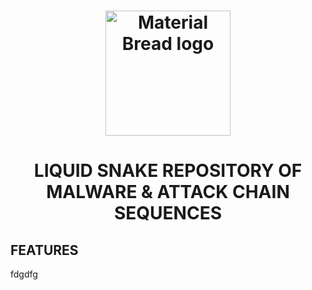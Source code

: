 <h1 align="center">
	<img width="200" src="https://github.com/blackmamba442/Rx/assets/97571183/761d7c05-aac2-4a37-8e8e-495a508361c5" alt="Material Bread logo">
</h1>

<h1 align="center">
LIQUID SNAKE REPOSITORY OF MALWARE & ATTACK CHAIN SEQUENCES
</h1>


## FEATURES
fdgdfg
